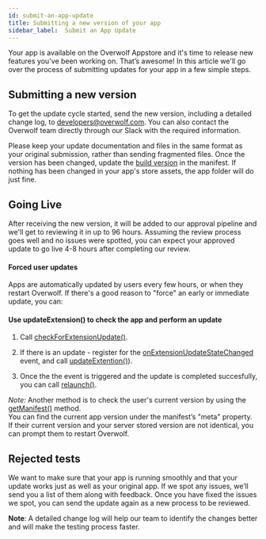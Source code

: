 ```yaml
---
id: submit-an-app-update
title: Submitting a new version of your app
sidebar_label:  Submit an App Update
---
```


Your app is available on the Overwolf Appstore and it's time to release new features you've been working on. That’s awesome! In this article we'll go over the process of submitting updates for your app in a few simple steps.

## Submitting a new version

To get the update cycle started, send the new version, including a detailed change log, to [developers@overwolf.com](mailto:developers@overwolf.com). You can also contact the Overwolf team directly through our Slack with the required information.  

Please keep your update documentation and files in the same format as your original submission, rather than sending fragmented files.
Once the version has been changed, update the [build version](../api/manifest-json#meta-object) in the manifest. If nothing has been changed in your app's store assets, the app folder will do just fine.

## Going Live

After receiving the new version, it will be added to our approval pipeline and we'll get to reviewing it in up to 96 hours. Assuming the review process goes well and no issues were spotted, you can expect your approved update to go live 4-8 hours after completing our review. 

#### Forced user updates

Apps are automatically updated by users every few hours, or when they restart Overwolf. 
If there's a good reason to "force" an early or immediate update, you can:

#### Use updateExtension() to check the app and perform an update

  1. Call [checkForExtensionUpdate()](../api/overwolf-extensions#checkforextensionupdatecallback).

  2. If there is an update - register for the [onExtensionUpdateStateChanged](../api/overwolf-extensions#onextensionupdatestatechanged) event, and call [updateExtention()](../api/overwolf-extensions#updateextensioncallback)).

  3. Once the the event is triggered and the update is completed succesfully, you can call [relaunch()](../api/overwolf-extensions#relaunch).

*Note:* Another method is to check the user's current version by using the [getManifest()](../api/overwolf-extension-current#getmanifestcallback) method.  
You can find the current app version under the manifest’s "meta" property. If their current version and your server stored version are not identical, you can prompt them to restart Overwolf.

## Rejected tests

We want to make sure that your app is running smoothly and that your update works just as well as your original app. If we spot any issues, we’ll send you a list of them along with feedback. Once you have fixed the issues we spot, you can send the update again as a new process to be reviewed.

**Note**: A detailed change log will help our team to identify the changes better and will make the testing process faster.
